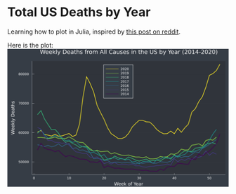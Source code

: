 # Total US Deaths by Year

Learning how to plot in Julia, inspired by [this post on reddit](https://www.reddit.com/r/dataisbeautiful/comments/mjdmln/oc_weekly_deaths_from_all_causes_by_year_in_the/).

Here is the plot:
![](plots/plot.png)

